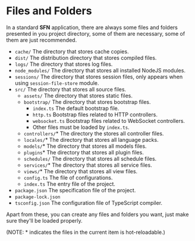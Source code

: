 <!-- title: Structure; order: 2 -->
# Files and Folders

In a standard **SFN** application, there are always some files and folders 
presented in you project directory, some of them are necessary, some of them are 
just recommended.

- `cache/` The directory that stores cache copies.
- `dist/` The distribution directory that stores compiled files.
- `logs/` The directory that stores log files.
- `node_modules/` The directory that stores all installed NodeJS modules.
- `sessions/` The directory that stores session files, only appears when using 
    `session-file-store` module.
- `src/` The directory that stores all source files.
    - `assets/` The directory that stores static files.
    - `bootstrap/` The directory that stores bootstrap files.
        - `index.ts` The default bootstrap file.
        - `http.ts` Bootstrap files related to HTTP controllers.
        - `websocket.ts` Bootstrap files related to WebSocket controllers.
        - Other files must be loaded by `index.ts`.
    - `controllers/`* The directory the stores all controller files.
    - `locales/`* The directory that stores all language packs.
    - `models/`* The directory that stores all models files.
    - `plugins`* The directory that stores all plugin files. 
    - `schedules/` The directory that stores all schedule files.
    - `services/`* The directory that stores all service files.
    - `views/`* The directory that stores all view files.
    - `config.ts` The file of configurations.
    - `index.ts` The entry file of the project.
- `package.json` The specification file of the project.
- `package-lock.json`
- `tsconfig.json` The configuration file of TypeScript compiler.

Apart from these, you can create any files and folders you want, just make 
sure they'll be loaded properly.

(NOTE: * indicates the files in the current item is hot-reloadable.)